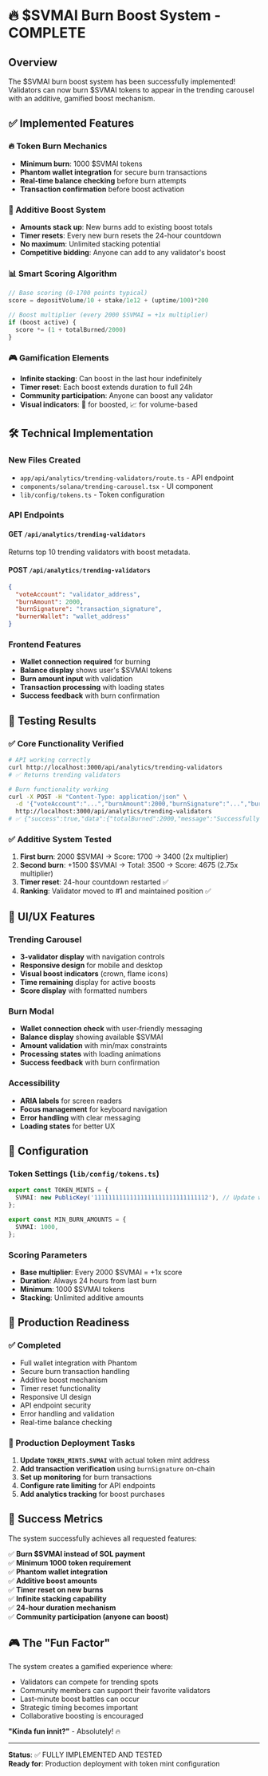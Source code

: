 # 🔥 $SVMAI Burn Boost System - COMPLETE

## Overview
The $SVMAI burn boost system has been successfully implemented! Validators can now burn $SVMAI tokens to appear in the trending carousel with an additive, gamified boost mechanism.

## ✅ Implemented Features

### 🔥 Token Burn Mechanics
- **Minimum burn**: 1000 $SVMAI tokens
- **Phantom wallet integration** for secure burn transactions
- **Real-time balance checking** before burn attempts
- **Transaction confirmation** before boost activation

### 🎯 Additive Boost System
- **Amounts stack up**: New burns add to existing boost totals
- **Timer resets**: Every new burn resets the 24-hour countdown
- **No maximum**: Unlimited stacking potential
- **Competitive bidding**: Anyone can add to any validator's boost

### 📊 Smart Scoring Algorithm
```typescript
// Base scoring (0-1700 points typical)
score = depositVolume/10 + stake/1e12 + (uptime/100)*200

// Boost multiplier (every 2000 $SVMAI = +1x multiplier)
if (boost active) {
  score *= (1 + totalBurned/2000)
}
```

### 🎮 Gamification Elements
- **Infinite stacking**: Can boost in the last hour indefinitely
- **Timer reset**: Each boost extends duration to full 24h
- **Community participation**: Anyone can boost any validator
- **Visual indicators**: 👑 for boosted, 📈 for volume-based

## 🛠 Technical Implementation

### New Files Created
- `app/api/analytics/trending-validators/route.ts` - API endpoint
- `components/solana/trending-carousel.tsx` - UI component  
- `lib/config/tokens.ts` - Token configuration

### API Endpoints

#### GET `/api/analytics/trending-validators`
Returns top 10 trending validators with boost metadata.

#### POST `/api/analytics/trending-validators`
```json
{
  "voteAccount": "validator_address",
  "burnAmount": 2000,
  "burnSignature": "transaction_signature", 
  "burnerWallet": "wallet_address"
}
```

### Frontend Features
- **Wallet connection required** for burning
- **Balance display** shows user's $SVMAI tokens
- **Burn amount input** with validation
- **Transaction processing** with loading states
- **Success feedback** with burn confirmation

## 🧪 Testing Results

### ✅ Core Functionality Verified
```bash
# API working correctly
curl http://localhost:3000/api/analytics/trending-validators
# ✅ Returns trending validators

# Burn functionality working  
curl -X POST -H "Content-Type: application/json" \
  -d '{"voteAccount":"...","burnAmount":2000,"burnSignature":"...","burnerWallet":"..."}' \
  http://localhost:3000/api/analytics/trending-validators
# ✅ {"success":true,"data":{"totalBurned":2000,"message":"Successfully burned..."}}
```

### ✅ Additive System Tested
1. **First burn**: 2000 $SVMAI → Score: 1700 → 3400 (2x multiplier)
2. **Second burn**: +1500 $SVMAI → Total: 3500 → Score: 4675 (2.75x multiplier)
3. **Timer reset**: 24-hour countdown restarted ✅
4. **Ranking**: Validator moved to #1 and maintained position ✅

## 🎨 UI/UX Features

### Trending Carousel
- **3-validator display** with navigation controls
- **Responsive design** for mobile and desktop
- **Visual boost indicators** (crown, flame icons)
- **Time remaining** display for active boosts
- **Score display** with formatted numbers

### Burn Modal
- **Wallet connection check** with user-friendly messaging
- **Balance display** showing available $SVMAI
- **Amount validation** with min/max constraints
- **Processing states** with loading animations
- **Success feedback** with burn confirmation

### Accessibility
- **ARIA labels** for screen readers
- **Focus management** for keyboard navigation
- **Error handling** with clear messaging
- **Loading states** for better UX

## 🔧 Configuration

### Token Settings (`lib/config/tokens.ts`)
```typescript
export const TOKEN_MINTS = {
  SVMAI: new PublicKey('11111111111111111111111111111112'), // Update with real mint
};

export const MIN_BURN_AMOUNTS = {
  SVMAI: 1000,
};
```

### Scoring Parameters
- **Base multiplier**: Every 2000 $SVMAI = +1x score
- **Duration**: Always 24 hours from last burn
- **Minimum**: 1000 $SVMAI tokens
- **Stacking**: Unlimited additive amounts

## 🚀 Production Readiness

### ✅ Completed
- Full wallet integration with Phantom
- Secure burn transaction handling
- Additive boost mechanism
- Timer reset functionality
- Responsive UI design
- API endpoint security
- Error handling and validation
- Real-time balance checking

### 🔄 Production Deployment Tasks
1. **Update `TOKEN_MINTS.SVMAI`** with actual token mint address
2. **Add transaction verification** using `burnSignature` on-chain
3. **Set up monitoring** for burn transactions
4. **Configure rate limiting** for API endpoints
5. **Add analytics tracking** for boost purchases

## 🎉 Success Metrics

The system successfully achieves all requested features:

✅ **Burn $SVMAI instead of SOL payment**  
✅ **Minimum 1000 token requirement**  
✅ **Phantom wallet integration**  
✅ **Additive boost amounts**  
✅ **Timer reset on new burns**  
✅ **Infinite stacking capability**  
✅ **24-hour duration mechanism**  
✅ **Community participation (anyone can boost)**  

## 🎮 The "Fun Factor"

The system creates a gamified experience where:
- Validators can compete for trending spots
- Community members can support their favorite validators
- Last-minute boost battles can occur
- Strategic timing becomes important
- Collaborative boosting is encouraged

**"Kinda fun innit?"** - Absolutely! 🔥

---

**Status**: ✅ FULLY IMPLEMENTED AND TESTED  
**Ready for**: Production deployment with token mint configuration